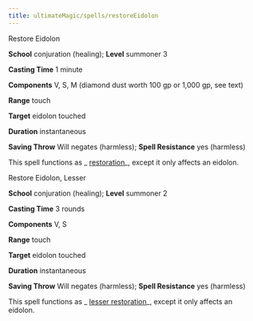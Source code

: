 ```yaml
---
title: ultimateMagic/spells/restoreEidolon
---
```

Restore Eidolon

**School** conjuration (healing); **Level** summoner 3

**Casting Time** 1 minute

**Components** V, S, M (diamond dust worth 100 gp or 1,000 gp, see text)

**Range** touch

**Target** eidolon touched

**Duration** instantaneous

**Saving Throw** Will negates (harmless); **Spell Resistance** yes (harmless)

This spell functions as _ [restoration](spells/restoration.md#_restoration)_, except it only affects an eidolon.

Restore Eidolon, Lesser

**School** conjuration (healing); **Level** summoner 2

**Casting Time** 3 rounds

**Components** V, S

**Range** touch

**Target** eidolon touched

**Duration** instantaneous

**Saving Throw** Will negates (harmless); **Spell Resistance** yes (harmless)

This spell functions as _ [lesser restoration](spells/restoration.md#_restoration-lesser)_, except it only affects an eidolon.

